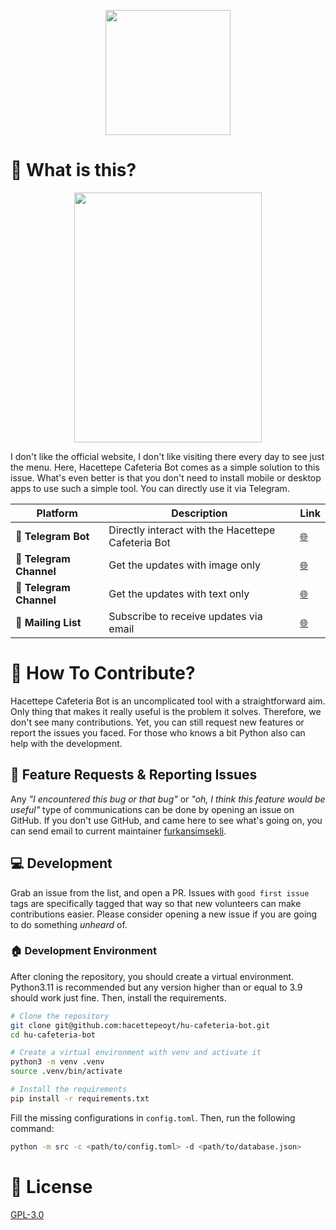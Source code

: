 <p align="center">
  <img src="resources/logo/logo-circle.png" width="200">
</p>

# 🎉 What is this?
<p align="center">
  <img src="https://github.com/user-attachments/assets/8a85a9f0-8996-4956-862f-0c4387dba491" width="300" height="400">
</p>

I don't like the official website, I don't like visiting there every day to see just the menu. Here, Hacettepe Cafeteria
Bot comes as a simple solution to this issue. What's even better is that you don't need to install mobile or desktop
apps to use such a simple tool. You can directly use it via Telegram.

| **Platform**            | **Description**                                    | **Link**                                                                                    |
|-------------------------|----------------------------------------------------|---------------------------------------------------------------------------------------------|
| **🤖 Telegram Bot**     | Directly interact with the Hacettepe Cafeteria Bot | [🌐](https://t.me/HacettepeYemekhaneciBot)                                                  |
| **📢 Telegram Channel** | Get the updates with image only                    | [🌐](https://t.me/hacettepeyemekhane)                                                       |
| **📢 Telegram Channel** | Get the updates with text only                     | [🌐](https://t.me/hacettepeyemekhaneText)                                                   |
| **📧 Mailing List**     | Subscribe to receive updates via email             | [🌐](mailto:hacettepe-cafetaria-list+subscribe@ozguryazilimhacettepe.com?subject=Subscribe) |

# 🦾 How To Contribute?
Hacettepe Cafeteria Bot is an uncomplicated tool with a straightforward aim. Only thing that makes it really useful is the
problem it solves. Therefore, we don't see many contributions. Yet, you can still request new features or report the
issues you faced. For those who knows a bit Python also can help with the development.

## 🐛 Feature Requests & Reporting Issues
Any *"I encountered this bug or that bug"* or *"oh, I think this feature would be useful"* type of communications can be
done by opening an issue on GitHub. If you don't use GitHub, and came here to see what's going on, you can send email to
current maintainer [furkansimsekli](mailto:simseklifurkan0@gmail.com).

## 💻 Development
Grab an issue from the list, and open a PR. Issues with `good first issue` tags are specifically tagged that way so that
new volunteers can make contributions easier. Please consider opening a new issue if you are going to do something
*unheard* of.

### 🏠 Development Environment
After cloning the repository, you should create a virtual environment. Python3.11 is recommended but any version higher
than or equal to 3.9 should work just fine. Then, install the requirements.

```bash
# Clone the repository
git clone git@github.com:hacettepeoyt/hu-cafeteria-bot.git
cd hu-cafeteria-bot

# Create a virtual environment with venv and activate it 
python3 -m venv .venv
source .venv/bin/activate

# Install the requirements
pip install -r requirements.txt
```

Fill the missing configurations in `config.toml`. Then, run the following command:

```bash
python -m src -c <path/to/config.toml> -d <path/to/database.json>
```

# 📃 License
[GPL-3.0](https://www.gnu.org/licenses/gpl-3.0.en.html)
